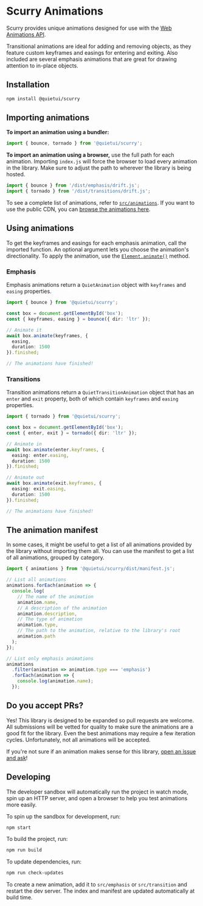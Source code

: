 # Scurry Animations

Scurry provides unique animations designed for use with the [Web Animations API](https://developer.mozilla.org/en-US/docs/Web/API/Web_Animations_API).

Transitional animations are ideal for adding and removing objects, as they feature custom keyframes and easings for entering and exiting. Also included are several emphasis animations that are great for drawing attention to in-place objects.

## Installation

```bash
npm install @quietui/scurry
```

## Importing animations

**To import an animation using a bundler:**

```js
import { bounce, tornado } from '@quietui/scurry';
```

**To import an animation using a browser,** use the full path for each animation. Importing `index.js` will force the browser to load every animation in the library. Make sure to adjust the path to wherever the library is being hosted.

```js
import { bounce } from '/dist/emphasis/drift.js';
import { tornado } from '/dist/transitions/drift.js';
```

To see a complete list of animations, refer to [`src/animations`](https://github.com/quietui/scurry/tree/main/src/animations). If you want to use the public CDN, you can [browse the animations here](https://www.jsdelivr.com/package/npm/@quietui/scurry?tab=files&path=dist%2Fanimations).

## Using animations

To get the keyframes and easings for each emphasis animation, call the imported function. An optional argument lets you choose the animation's directionality. To apply the animation, use the [`Element.animate()`](https://developer.mozilla.org/en-US/docs/Web/API/Element/animate) method.

### Emphasis

Emphasis animations return a `QuietAnimation` object with `keyframes` and `easing` properties.

```ts
import { bounce } from '@quietui/scurry';

const box = document.getElementById('box');
const { keyframes, easing } = bounce({ dir: 'ltr' });

// Animate it
await box.animate(keyframes, {
  easing,
  duration: 1500
}).finished;

// The animations have finished!
```

### Transitions

Transition animations return a `QuietTransitionAnimation` object that has an `enter` and `exit` property, both of which contain `keyframes` and `easing` properties.

```ts
import { tornado } from '@quietui/scurry';

const box = document.getElementById('box');
const { enter, exit } = tornado({ dir: 'ltr' });

// Animate in
await box.animate(enter.keyframes, {
  easing: enter.easing,
  duration: 1500
}).finished;

// Animate out
await box.animate(exit.keyframes, {
  easing: exit.easing,
  duration: 1500
}).finished;

// The animations have finished!
```

## The animation manifest

In some cases, it might be useful to get a list of all animations provided by the library without importing them all. You can use the manifest to get a list of all animations, grouped by category.

```ts
import { animations } from '@quietui/scurry/dist/manifest.js';

// List all animations
animations.forEach(animation => {
  console.log(
    // The name of the animation
    animation.name,
    // A description of the animation
    animation.description,
    // The type of animation
    animation.type,
    // The path to the animation, relative to the library's root
    animation.path
  );
});

// List only emphasis animations
animations
  .filter(animation => animation.type === 'emphasis')
  .forEach(animation => {
    console.log(animation.name);
  });
```

## Do you accept PRs?

Yes! This library is designed to be expanded so pull requests are welcome. All submissions will be vetted for quality to make sure the animations are a good fit for the library. Even the best animations may require a few iteration cycles. Unfortunately, not all animations will be accepted.

If you're not sure if an animation makes sense for this library, [open an issue and ask](https://github.com/quietui/scurry/issues)!

## Developing

The developer sandbox will automatically run the project in watch mode, spin up an HTTP server, and open a browser to help you test animations more easily.

To spin up the sandbox for development, run:

```sh
npm start
```

To build the project, run:

```sh
npm run build
```

To update dependencies, run:

```sh
npm run check-updates
```

To create a new animation, add it to `src/emphasis` or `src/transition` and restart the dev server. The index and manifest are updated automatically at build time.
